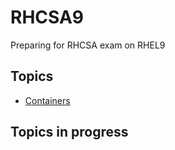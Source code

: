 # RHCSA9
Preparing for RHCSA exam on RHEL9

## Topics 
- [Containers](./Topics/containers.md)

## Topics in progress
